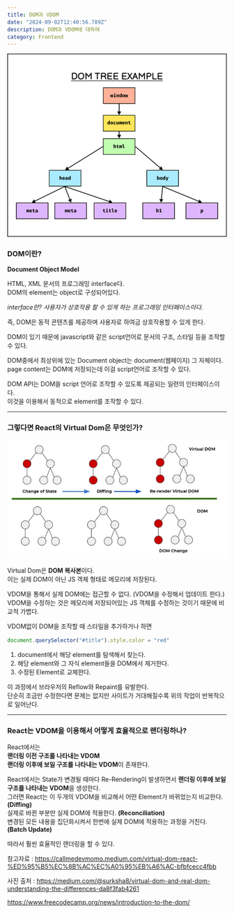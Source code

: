 ```yaml
---
title: DOM과 VDOM
date: "2024-09-02T12:40:56.789Z"
description: DOM과 VDOM에 대하여
category: Frontend
---
```


![Network이미지](../dom-vdom/domtree.png)

### DOM이란?

**Document Object Model**

HTML, XML 문서의 프로그래밍 interface다.  
DOM의 element는 object로 구성되어있다.

_interface란?_
_사용자가 상호작용 할 수 있게 하는 프로그래밍 인터페이스이다._

즉, DOM은 동적 콘텐츠를 제공하며 사용자로 하여금 상호작용할 수 있게 한다.

DOM이 있기 때문에 javascript와 같은 script언어로 문서의 구조, 스타일 등을 조작할 수 있다.

DOM중에서 최상위에 있는 Document object는 document(웹페이지) 그 자체이다.  
page content는 DOM에 저장되는데 이걸 script언어로 조작할 수 있다.

DOM API는 DOM을 script 언어로 조작할 수 있도록 제공되는 일련의 인터페이스이다.  
이것을 이용해서 동적으로 element를 조작할 수 있다.

---

### 그렇다면 React의 Virtual Dom은 무엇인가?

![Network이미지](../dom-vdom/Dom.webp)

Virtual Dom은 **DOM 복사본**이다.  
이는 실제 DOM이 아닌 JS 객체 형태로 메모리에 저장된다.

VDOM을 통해서 실제 DOM에는 접근할 수 없다. (VDOM을 수정해서 업데이트 한다.)  
VDOM을 수정하는 것은 메모리에 저장되어있는 JS 객체를 수정하는 것이기 때문에 비교적 가볍다.

VDOM없이 DOM을 조작할 때 스타일을 추가하거나 하면

```javascript
document.querySelector("#title").style.color = "red"
```

1. document에서 해당 element를 탐색해서 찾는다.
2. 해당 element와 그 자식 element들을 DOM에서 제거한다.
3. 수정된 Element로 교체한다.

이 과정에서 브라우저의 Reflow와 Repaint를 유발한다.  
단순히 조금만 수정한다면 문제는 없지만 사이트가 거대해질수록 위의 작업이 반복적으로 일어난다.

---

### React는 VDOM을 이용해서 어떻게 효율적으로 랜더링하나?

React에서는  
**랜더링 이전 구조를 나타내는 VDOM**  
**랜더링 이후에 보일 구조를 나타내는 VDOM**이 존재한다.

React에서는 State가 변경될 때마다 Re-Rendering이 발생하면서 **랜더링 이후에 보일 구조를 나타내는 VDOM**을 생성한다.  
그러면 React는 이 두개의 VDOM을 비교해서 어떤 Element가 바뀌었는지 비교한다. **(Diffing)**  
실제로 바뀐 부분만 실제 DOM에 적용한다. **(Reconciliation)**  
변경된 모든 내용을 집단화시켜서 한번에 실제 DOM에 적용하는 과정을 거친다. **(Batch Update)**

따라서 훨씬 효율적인 랜더링을 할 수 있다.

참고자료 : https://callmedevmomo.medium.com/virtual-dom-react-%ED%95%B5%EC%8B%AC%EC%A0%95%EB%A6%AC-bfbfcecc4fbb

사진 출처 : https://medium.com/@surksha8/virtual-dom-and-real-dom-understanding-the-differences-da8f3fab4261

https://www.freecodecamp.org/news/introduction-to-the-dom/
